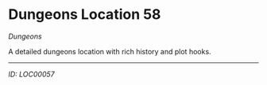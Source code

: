 # Dungeons Location 58

*Dungeons*

A detailed dungeons location with rich history and plot hooks.

---
*ID: LOC00057*